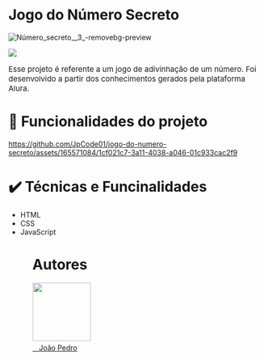 # Jogo do Número Secreto
![Número_secreto__3_-removebg-preview](https://github.com/JpCode01/jogo-do-numero-secreto/assets/165571084/238d7929-58ae-4f01-93dd-06265922ba1e)
<p align="left">
<img loading="lazy" src="https://img.shields.io/badge/STATUS-FINALIZADO-GRAY?style=for-the-badge"/>
</p>

<p style="font-size: 15;"> Esse projeto é referente a um jogo de adivinhação de um número. Foi desenvolvido a partir dos conhecimentos gerados pela plataforma Alura.
</p>

# 🔨 Funcionalidades do projeto

https://github.com/JpCode01/jogo-do-numero-secreto/assets/165571084/1cf021c7-3a11-4038-a046-01c933cac2f9

# ✔️ Técnicas e Funcinalidades

<ul> 
<li>HTML</li>
<li>CSS</li>
<li>JavaScript</li>
<ul/>

# Autores

<img loading="lazy" src="https://avatars.githubusercontent.com/u/165571084?s=400&u=1ee1c679eda8112d1334f93a326df74fda32ee1d&v=4" width=115>
  <a href:"https://github.com/JpCode01"><u><br>ㅤJoão Pedro</u></a>
</img> 



